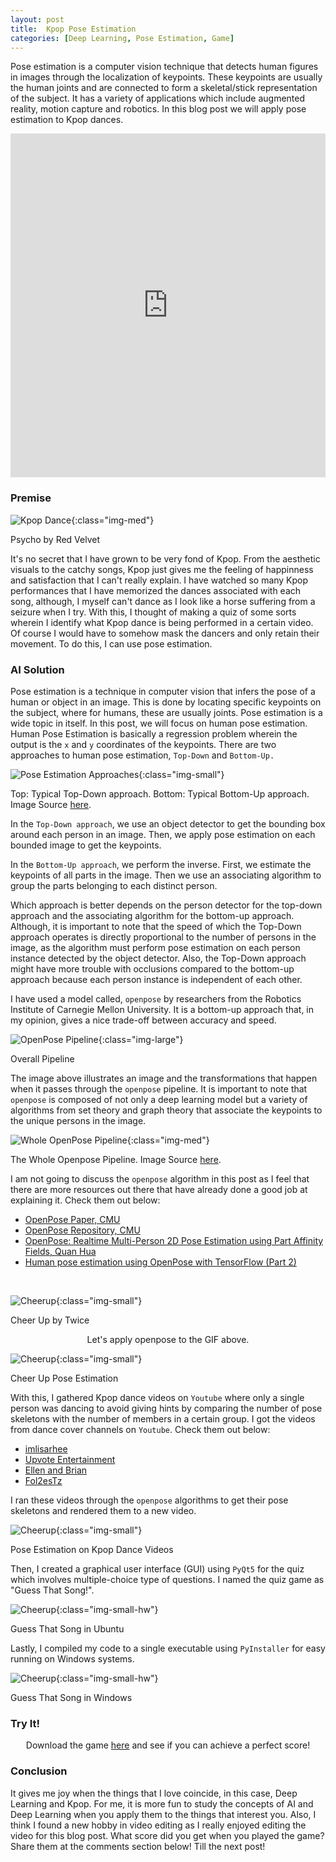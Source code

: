 ```yaml
---
layout: post
title:  Kpop Pose Estimation
categories: [Deep Learning, Pose Estimation, Game]
---
```


Pose estimation is a computer vision technique that detects human figures in images through the localization of keypoints. These keypoints are usually the human joints and are connected to form a skeletal/stick representation of the subject. It has a variety of applications which include augmented reality, motion capture and robotics. In this blog post we will apply pose estimation to Kpop dances.

<iframe width="100%" height="550px" src="https://www.youtube.com/embed/UvR_vHQlhyM" frameborder="0" allowfullscreen></iframe>

### Premise

![Kpop Dance](/images/post-5.gif){:class="img-med"}
<p class="img-credits">Psycho by Red Velvet</p>

It's no secret that I have grown to be very fond of Kpop. From the aesthetic visuals to the catchy songs, Kpop just gives me the feeling of happinness and satisfaction that I can't really explain. I have watched so many Kpop performances that I have memorized the dances associated with each song, although, I myself can't dance as I look like a horse suffering from a seizure when I try. With this, I thought of making a quiz of some sorts wherein I identify what Kpop dance is being performed in a certain video. Of course I would have to somehow mask the dancers and only retain their movement. To do this, I can use pose estimation.


### AI Solution

Pose estimation is a technique in computer vision that infers the pose of a human or object in an image. This is done by locating specific keypoints on the subject, where for humans, these are usually joints. Pose estimation is a wide topic in itself. In this post, we will focus on human pose estimation. Human Pose Estimation is basically a regression problem wherein the output is the `x` and `y` coordinates of the keypoints. There are two approaches to human pose estimation, `Top-Down` and `Bottom-Up.` 

![Pose Estimation Approaches](/images/post-5.jpeg){:class="img-small"}
<p class="img-credits">Top: Typical Top-Down approach. Bottom: Typical Bottom-Up approach. Image Source <a href="https://medium.com/beyondminds/an-overview-of-human-pose-estimation-with-deep-learning-d49eb656739b"> here</a>.</p>

In the `Top-Down approach`, we use an object detector to get the bounding box around each person in an image. Then, we apply pose estimation on each bounded image to get the keypoints.

In the `Bottom-Up approach`, we perform the inverse. First, we estimate the keypoints of all parts in the image. Then we use an associating algorithm to group the parts belonging to each distinct person.

Which approach is better depends on the person detector for the top-down approach and the associating algorithm for the bottom-up approach. Although, it is important to note that the speed of which the Top-Down approach operates is directly proportional to the number of persons in the image, as the algorithm must perform pose estimation on each person instance detected by the object detector. Also, the Top-Down approach might have more trouble with occlusions compared to the bottom-up approach because each person instance is independent of each other.

I have used a model called, `openpose` by researchers from the Robotics Institute of  Carnegie Mellon University. It is a bottom-up approach that, in my opinion, gives a nice trade-off between accuracy and speed.

![OpenPose Pipeline](/images/post-5.png){:class="img-large"}
<p class="img-credits">Overall Pipeline</p>

The image above illustrates an image and the transformations that happen when it passes through the `openpose` pipeline. It is important to note that `openpose` is composed of not only a deep learning model but a variety of algorithms from set theory and graph theory that associate the keypoints to the unique persons in the image.


![Whole OpenPose Pipeline](/images/post-5-1.png){:class="img-med"}
<p class="img-credits">The Whole Openpose Pipeline. Image Source <a href="https://arvrjourney.com/human-pose-estimation-using-openpose-with-tensorflow-part-2-e78ab9104fc8"> here</a>.</p>

I am not going to discuss the `openpose` algorithm in this post as I feel that there are more resources out there that have already done a good job at explaining it. Check them out below:

- [OpenPose Paper, CMU](https://arxiv.org/pdf/1611.08050.pdf)
- [OpenPose Repository, CMU](https://github.com/CMU-Perceptual-Computing-Lab/openpose)
- [OpenPose: Realtime Multi-Person 2D Pose Estimation using Part Affinity Fields, Quan Hua](https://towardsdatascience.com/cvpr-2017-openpose-realtime-multi-person-2d-pose-estimation-using-part-affinity-fields-f2ce18d720e8)
- [Human pose estimation using OpenPose with TensorFlow (Part 2)](https://arvrjourney.com/human-pose-estimation-using-openpose-with-tensorflow-part-2-e78ab9104fc8)

<br>

![Cheerup](/images/post-5-1.gif){:class="img-small"}
<p class="img-credits">Cheer Up by Twice</p>

<center> Let's apply openpose to the GIF above. </center>

![Cheerup](/images/post-5-2.gif){:class="img-small"}
<p class="img-credits">Cheer Up Pose Estimation</p>

With this, I gathered Kpop dance videos on `Youtube` where only a single person was dancing to avoid giving hints by comparing the number of pose skeletons with the number of members in a certain group. I got the videos from dance cover channels on `Youtube`. Check them out below:

- [imlisarhee](https://www.youtube.com/channel/UCIda6ijXAcziDMH1saI-3dg)
- [Upvote Entertainment](https://www.youtube.com/user/dreamvocalmento)
- [Ellen and Brian](https://www.youtube.com/channel/UCVHBHVFSblwTROo5d9uShZg)
- [Fol2esTz](https://www.youtube.com/channel/UCzogBN1kUo909dyrnLHFyyQ)

I ran these videos through the `openpose` algorithms to get their pose skeletons and rendered them to a new video.

![Cheerup](/images/post-5-2.png){:class="img-small"}
<p class="img-credits">Pose Estimation on Kpop Dance Videos</p>

Then, I created a graphical user interface (GUI) using `PyQt5` for the quiz which involves multiple-choice type of questions. I named the quiz game as "Guess That Song!". 

![Cheerup](/images/post-5-3.png){:class="img-small-hw"}
<p class="img-credits">Guess That Song in Ubuntu</p>

Lastly, I compiled my code to a single executable using `PyInstaller` for easy running on Windows systems.

![Cheerup](/images/post-5-4.png){:class="img-small-hw"}
<p class="img-credits">Guess That Song in Windows</p>

### Try It!

<center>Download the game <a href="https://drive.google.com/open?id=1yC7CkyXcpmVTPmt_-GTzdYxuIRroi8IB">here</a> and see if you can achieve a perfect score!</center>


### Conclusion

It gives me joy when the things that I love coincide, in this case, Deep Learning and Kpop. For me, it is more fun to study the concepts of AI and Deep Learning when you apply them to the things that interest you. Also, I think I found a new hobby in video editing as I really enjoyed editing the video for this blog post. What score did you get when you played the game? Share them at the comments section below! Till the next post!